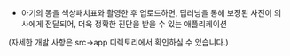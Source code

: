 
* 아기의 똥을 색상패치표와 촬영한 후 업로드하면, 딥러닝을 통해 보정된 사진이 의사에게 전달되어, 더욱 정확한 진단을 받을 수 있는 애플리케이션

(자세한 개발 사항은 src->app 디렉토리에서 확인하실 수 있습니다.)
